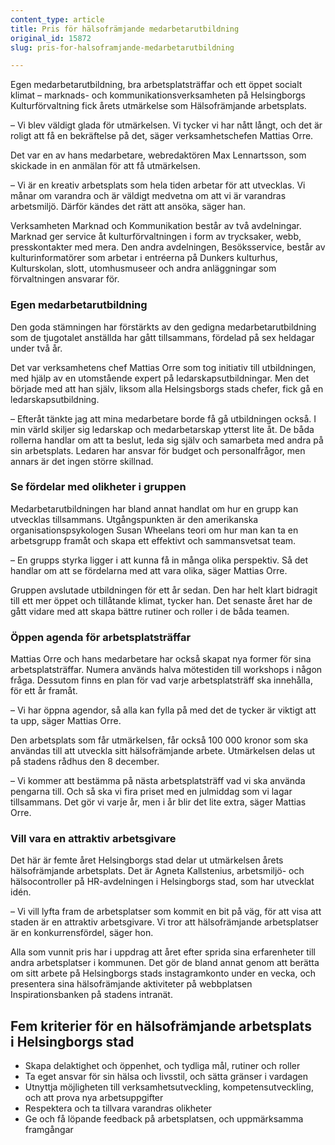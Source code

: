 ```yaml
---
content_type: article
title: Pris för hälsofrämjande medarbetarutbildning
original_id: 15872
slug: pris-for-halsoframjande-medarbetarutbildning

---
```


Egen medarbetarutbildning, bra arbetsplatsträffar och ett öppet socialt klimat – marknads- och kommunikationsverksamheten på Helsingborgs Kulturförvaltning fick årets utmärkelse som Hälsofrämjande arbetsplats.

– Vi blev väldigt glada för utmärkelsen. Vi tycker vi har nått långt, och det är roligt att få en bekräftelse på det, säger verksamhetschefen Mattias Orre.

Det var en av hans medarbetare, webredaktören Max Lennartsson, som skickade in en anmälan för att få utmärkelsen.

– Vi är en kreativ arbetsplats som hela tiden arbetar för att utvecklas. Vi månar om varandra och är väldigt medvetna om att vi är varandras arbetsmiljö. Därför kändes det rätt att ansöka, säger han.

Verksamheten Marknad och Kommunikation består av två avdelningar. Marknad ger service åt kulturförvaltningen i form av trycksaker, webb, presskontakter med mera. Den andra avdelningen, Besöksservice, består av kulturinformatörer som arbetar i entréerna på Dunkers kulturhus, Kulturskolan, slott, utomhusmuseer och andra anläggningar som förvaltningen ansvarar för.

### Egen medarbetarutbildning

Den goda stämningen har förstärkts av den gedigna medarbetarutbildning som de tjugotalet anställda har gått tillsammans, fördelad på sex heldagar under två år.

Det var verksamhetens chef Mattias Orre som tog initiativ till utbildningen, med hjälp av en utomstående expert på ledarskapsutbildningar. Men det började med att han själv, liksom alla Helsingsborgs stads chefer, fick gå en ledarskapsutbildning.

– Efteråt tänkte jag att mina medarbetare borde få gå utbildningen också. I min värld skiljer sig ledarskap och medarbetarskap ytterst lite åt. De båda rollerna handlar om att ta beslut, leda sig själv och samarbeta med andra på sin arbetsplats. Ledaren har ansvar för budget och personalfrågor, men annars är det ingen större skillnad.

### Se fördelar med olikheter i gruppen

Medarbetarutbildningen har bland annat handlat om hur en grupp kan utvecklas tillsammans. Utgångspunkten är den amerikanska organisationspsykologen Susan Wheelans teori om hur man kan ta en arbetsgrupp framåt och skapa ett effektivt och sammansvetsat team.

– En grupps styrka ligger i att kunna få in många olika perspektiv. Så det handlar om att se fördelarna med att vara olika, säger Mattias Orre.

Gruppen avslutade utbildningen för ett år sedan. Den har helt klart bidragit till ett mer öppet och tillåtande klimat, tycker han. Det senaste året har de gått vidare med att skapa bättre rutiner och roller i de båda teamen.

### Öppen agenda för arbetsplatsträffar

Mattias Orre och hans medarbetare har också skapat nya former för sina arbetsplatsträffar. Numera används halva mötestiden till workshops i någon fråga. Dessutom finns en plan för vad varje arbetsplatsträff ska innehålla, för ett år framåt.

– Vi har öppna agendor, så alla kan fylla på med det de tycker är viktigt att ta upp, säger Mattias Orre.

Den arbetsplats som får utmärkelsen, får också 100 000 kronor som ska användas till att utveckla sitt hälsofrämjande arbete. Utmärkelsen delas ut på stadens rådhus den 8 december.

– Vi kommer att bestämma på nästa arbetsplatsträff vad vi ska använda pengarna till. Och så ska vi fira priset med en julmiddag som vi lagar tillsammans. Det gör vi varje år, men i år blir det lite extra, säger Mattias Orre.

### Vill vara en attraktiv arbetsgivare

Det här är femte året Helsingborgs stad delar ut utmärkelsen årets hälsofrämjande arbetsplats. Det är Agneta Kallstenius, arbetsmiljö- och hälsocontroller på HR-avdelningen i Helsingborgs stad, som har utvecklat idén.

– Vi vill lyfta fram de arbetsplatser som kommit en bit på väg, för att visa att staden är en attraktiv arbetsgivare. Vi tror att hälsofrämjande arbetsplatser är en konkurrensfördel, säger hon.

Alla som vunnit pris har i uppdrag att året efter sprida sina erfarenheter till andra arbetsplatser i kommunen. Det gör de bland annat genom att berätta om sitt arbete på Helsingborgs stads instagramkonto under en vecka, och presentera sina hälsofrämjande aktiviteter på webbplatsen Inspirationsbanken på stadens intranät.

Fem kriterier för en hälsofrämjande arbetsplats  
i Helsingborgs stad
---------------------------------------------------------------------

*   Skapa delaktighet och öppenhet, och tydliga mål, rutiner och roller
*   Ta eget ansvar för sin hälsa och livsstil, och sätta gränser i vardagen
*   Utnyttja möjligheten till verksamhetsutveckling, kompetensutveckling, och att prova nya arbetsuppgifter
*   Respektera och ta tillvara varandras olikheter
*   Ge och få löpande feedback på arbetsplatsen, och uppmärksamma framgångar


